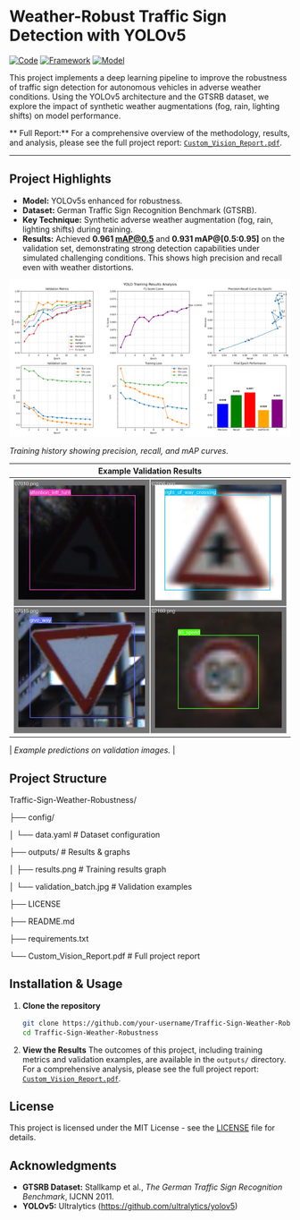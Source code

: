 # Weather-Robust Traffic Sign Detection with YOLOv5

[![Code](https://img.shields.io/badge/Code-Python-yellow)]()
[![Framework](https://img.shields.io/badge/Framework-PyTorch-orange)]()
[![Model](https://img.shields.io/badge/Model-YOLOv5-red)]()

This project implements a deep learning pipeline to improve the robustness of traffic sign detection for autonomous vehicles in adverse weather conditions. Using the YOLOv5 architecture and the GTSRB dataset, we explore the impact of synthetic weather augmentations (fog, rain, lighting shifts) on model performance.

** Full Report:** For a comprehensive overview of the methodology, results, and analysis, please see the full project report: [`Custom_Vision_Report.pdf`](Custom_Vision_Report.pdf).

---

##  Project Highlights

- **Model:** YOLOv5s enhanced for robustness.
- **Dataset:** German Traffic Sign Recognition Benchmark (GTSRB).
- **Key Technique:** Synthetic adverse weather augmentation (fog, rain, lighting shifts) during training.
- **Results:** Achieved **0.961 mAP@0.5** and **0.931 mAP@[0.5:0.95]** on the validation set, demonstrating strong detection capabilities under simulated challenging conditions. This shows high precision and recall even with weather distortions.

![Training Results](outputs/results.png)

*Training history showing precision, recall, and mAP curves.*

| Example Validation Results |
| :---: |
| ![Validation Example 1](outputs/validation_batch.jpg) |

| *Example predictions on validation images.* |

##  Project Structure
Traffic-Sign-Weather-Robustness/

├── config/

│ └── data.yaml # Dataset configuration

├── outputs/ # Results & graphs

│ ├── results.png # Training results graph

│ └── validation_batch.jpg # Validation examples

├── LICENSE

├── README.md

├── requirements.txt

└── Custom_Vision_Report.pdf # Full project report

##  Installation & Usage

1.  **Clone the repository**
    ```bash
    git clone https://github.com/your-username/Traffic-Sign-Weather-Robustness.git
    cd Traffic-Sign-Weather-Robustness
    ```

2.  **View the Results**
    The outcomes of this project, including training metrics and validation examples, are available in the `outputs/` directory. For a comprehensive analysis, please see the full project report: [`Custom_Vision_Report.pdf`](Custom_Vision_Report.pdf).


##  License

This project is licensed under the MIT License - see the [LICENSE](LICENSE) file for details.

##  Acknowledgments

- **GTSRB Dataset:** Stallkamp et al., *The German Traffic Sign Recognition Benchmark*, IJCNN 2011.
- **YOLOv5:** Ultralytics (https://github.com/ultralytics/yolov5)
